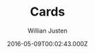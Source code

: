 ---
layout: JamstackTheme
title: Cards
github: https://github.com/willianjusten/cards-jekyll-template
demo: https://willianjusten.github.io/cards-jekyll-template/
author: Willian Justen
ssg: Jekyll
date: 2016-05-09T00:02:43.000Z
description: A simple Jekyll Template Card Based.
stale: true
---